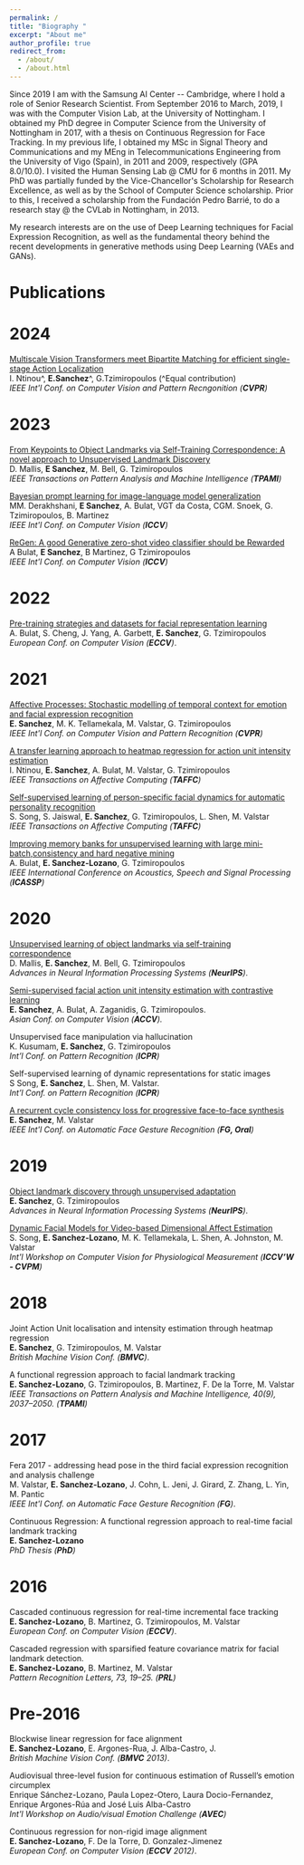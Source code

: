 ```yaml
---
permalink: /
title: "Biography "
excerpt: "About me"
author_profile: true
redirect_from: 
  - /about/
  - /about.html
---
```


Since 2019 I am with the Samsung AI Center -- Cambridge, where I hold a role of Senior Research Scientist. From September 2016 to March, 2019, I was with the Computer Vision Lab, at the University of Nottingham. I obtained my PhD degree in Computer Science from the University of Nottingham in 2017, with a thesis on Continuous Regression for Face Tracking. In my previous life, I obtained my MSc in Signal Theory and Communications and my MEng in Telecommunications Engineering from the University of Vigo (Spain), in 2011 and 2009, respectively (GPA 8.0/10.0). I visited the Human Sensing Lab @ CMU for 6 months in 2011. My PhD was partially funded by the Vice-Chancellor's Scholarship for Research Excellence, as well as by the School of Computer Science scholarship. Prior to this, I received a scholarship from the Fundación Pedro Barrié, to do a research stay @ the CVLab in Nottingham, in 2013. 

My research interests are on the use of Deep Learning techniques for Facial Expression Recognition, as well as the fundamental theory behind the recent developments in generative methods using Deep Learning (VAEs and GANs).

# Publications

# 2024

[Multiscale Vision Transformers meet Bipartite Matching for efficient single-stage Action Localization](https://arxiv.org/pdf/2312.17686)  
I. Ntinou^, **E.Sanchez**^, G.Tzimiropoulos (^Equal contribution)     
*IEEE Int'l Conf. on Computer Vision and Pattern Recngonition (**CVPR**)*

# 2023

[From Keypoints to Object Landmarks via Self-Training Correspondence: A novel approach to Unsupervised Landmark Discovery](https://ieeexplore.ieee.org/abstract/document/10005822/)    
D. Mallis, **E Sanchez**, M. Bell, G. Tzimiropoulos    
*IEEE Transactions on Pattern Analysis and Machine Intelligence (**TPAMI**)*

[Bayesian prompt learning for image-language model generalization](http://openaccess.thecvf.com/content/ICCV2023/html/Derakhshani_Bayesian_Prompt_Learning_for_Image-Language_Model_Generalization_ICCV_2023_paper.html)   
MM. Derakhshani, **E Sanchez**, A. Bulat, VGT da Costa, CGM. Snoek, G. Tzimiropoulos, B. Martinez    
*IEEE Int'l Conf. on Computer Vision (**ICCV**)*	

[ReGen: A good Generative zero-shot video classifier should be Rewarded](http://openaccess.thecvf.com/content/ICCV2023/html/Bulat_ReGen_A_good_Generative_Zero-Shot_Video_Classifier_Should_be_Rewarded_ICCV_2023_paper.html)   
A Bulat, **E Sanchez**, B Martinez, G Tzimiropoulos   
*IEEE Int'l Conf. on Computer Vision (**ICCV**)*

# 2022

[Pre-training strategies and datasets for facial representation learning](https://link.springer.com/chapter/10.1007/978-3-031-19778-9_7)    
A. Bulat, S. Cheng, J. Yang, A. Garbett, **E. Sanchez**, G. Tzimiropoulos    
*European Conf. on Computer Vision (**ECCV**)*.

# 2021

[Affective Processes: Stochastic modelling of temporal context for emotion and facial expression recognition](https://esanchezlozano.github.io/files/CVPR_2021_Affective_Processes.pdf)  
**E. Sanchez**, M. K. Tellamekala, M. Valstar, G. Tzimiropoulos   
*IEEE Int'l Conf. on Computer Vision and Pattern Recognition (**CVPR**)*


[A transfer learning approach to heatmap regression for action unit intensity estimation](https://ieeexplore.ieee.org/document/9361232)  
I. Ntinou, **E. Sanchez**, A. Bulat, M. Valstar, G. Tzimiropoulos  
*IEEE Transactions on Affective Computing (**TAFFC**)*  


[Self-supervised learning of person-specific facial dynamics for automatic personality recognition](https://ieeexplore.ieee.org/document/9373959)  
S. Song, S. Jaiswal, **E. Sanchez**, G. Tzimiropoulos, L. Shen, M. Valstar  
*IEEE Transactions on Affective Computing (**TAFFC**)*  


[Improving memory banks for unsupervised learning with large mini-batch,consistency and hard negative mining](https://www.adrianbulat.com/downloads/ICASSP2021/Improving_memory_banks_for_unsupervised_learning_with_large_minibatch_consistency_and_hard_negative_mining.pdf)    
A. Bulat, **E. Sanchez-Lozano**, G. Tzimiropoulos  
*IEEE International Conference on Acoustics, Speech and Signal Processing (**ICASSP**)*  


# 2020

[Unsupervised learning of object landmarks via self-training correspondence](https://papers.nips.cc/paper/2020/file/32508f53f24c46f685870a075eaaa29c-Paper.pdf)  
D. Mallis, **E. Sanchez**, M. Bell, G. Tzimiropoulos  
*Advances in Neural Information Processing Systems (**NeurIPS**)*.


[Semi-supervised facial action unit intensity estimation with contrastive learning](https://openaccess.thecvf.com/content/ACCV2020/papers/Sanchez_Semi-supervised_Facial_Action_Unit_Intensity_Estimation_with_Contrastive_Learning_ACCV_2020_paper.pdf)    
**E. Sanchez**, A. Bulat, A. Zaganidis, G. Tzimiropoulos.  
*Asian Conf. on Computer Vision (**ACCV**).*

Unsupervised face manipulation via hallucination   
K. Kusumam, **E. Sanchez**, G. Tzimiropoulos  
*Int’l Conf. on Pattern Recognition (**ICPR**)*

Self-supervised learning of dynamic representations for static images  
S Song, **E. Sanchez**, L. Shen, M. Valstar.  
*Int’l Conf. on Pattern Recognition (**ICPR**)*

[A recurrent cycle consistency loss for progressive face-to-face synthesis](https://arxiv.org/abs/2004.07165)  
**E. Sanchez**, M. Valstar  
*IEEE Int'l Conf. on Automatic Face Gesture Recognition (**FG, Oral**)*

# 2019

[Object landmark discovery through unsupervised adaptation](https://papers.nips.cc/paper/2019/file/97c99dd2a042908aabc0bafc64ddc028-Paper.pdf)  
**E. Sanchez**, G. Tzimiropoulos  
*Advances in Neural Information Processing Systems (**NeurIPS**)*.

[Dynamic Facial Models for Video-based Dimensional Affect Estimation](https://openaccess.thecvf.com/content_ICCVW_2019/papers/CVPM/Song_Dynamic_Facial_Models_for_Video-Based_Dimensional_Affect_Estimation_ICCVW_2019_paper.pdf)  
S. Song, **E. Sanchez-Lozano**, M. K. Tellamekala, L. Shen, A. Johnston, M. Valstar  
*Int'l Workshop on Computer Vision for Physiological Measurement (**ICCV’W - CVPM**)*

# 2018

Joint Action Unit localisation and intensity estimation through heatmap regression  
**E. Sanchez**, G. Tzimiropoulos, M. Valstar   
*British Machine Vision Conf. (**BMVC**)*.

A functional regression approach to facial landmark tracking  
**E. Sanchez-Lozano**, G. Tzimiropoulos, B. Martinez, F. De la Torre, M. Valstar   
*IEEE Transactions on Pattern Analysis and Machine Intelligence, 40(9), 2037–2050. (**TPAMI**)*

# 2017
Fera 2017 - addressing head pose in the third facial expression recognition and analysis challenge  
M. Valstar, **E. Sanchez-Lozano**, J. Cohn, L. Jeni, J. Girard, Z. Zhang, L. Yin, M. Pantic  
*IEEE Int'l Conf. on Automatic Face Gesture Recognition (**FG**)*.

Continuous Regression: A functional regression approach to real-time facial landmark tracking  
**E. Sanchez-Lozano**  
*PhD Thesis (**PhD**)*  

# 2016
Cascaded continuous regression for real-time incremental face tracking  
**E. Sanchez-Lozano**, B. Martinez, G. Tzimiropoulos, M. Valstar   
*European Conf. on Computer Vision (**ECCV**)*.

Cascaded regression with sparsified feature covariance matrix for facial landmark detection.   
**E. Sanchez-Lozano**, B. Martinez, M. Valstar   
*Pattern Recognition Letters, 73, 19–25. (**PRL**)*

# Pre-2016

Blockwise linear regression for face alignment   
**E. Sanchez-Lozano**, E. Argones-Rua, J. Alba-Castro, J.   
*British Machine Vision Conf. (**BMVC** 2013)*.

Audiovisual three-level fusion for continuous estimation of Russell’s emotion circumplex  
Enrique Sánchez-Lozano, Paula Lopez-Otero, Laura Docio-Fernandez, Enrique Argones-Rúa and José Luis Alba-Castro  
*Int'l Workshop on Audio/visual Emotion Challenge (**AVEC**)*  

Continuous regression for non-rigid image alignment  
**E. Sanchez-Lozano**, F. De la Torre, D. Gonzalez-Jimenez  
*European Conf. on Computer Vision (**ECCV** 2012)*.


 
